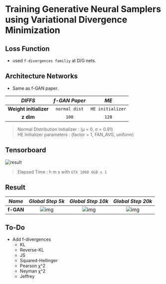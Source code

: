 # Training Generative Neural Samplers using Variational Divergence Minimization

## Loss Function

* used ``f-divergences familiy`` at D/G nets.

## Architecture Networks

* Same as f-GAN paper.

*DIFFS* | *f-GAN Paper* | *ME*  |
 :---:  |     :---:      | :---: |
 **Weight initializer** | ``normal dist`` | ``HE initializer`` |
 **z dim** | ``100`` | ``128`` |
 
> Normal Distribution Initializer : (µ = 0, σ = 0.91) <br/>
> HE Initializer parameters       : (factor = 1, FAN_AVG, uniform)

## Tensorboard

![result](./fgan_tb.png)

> Elapsed Time : h m s with ``GTX 1060 6GB x 1``

## Result

*Name* | *Global Step 5k* | *Global Step 10k* | *Global Step 20k*
:---: | :---: | :---: | :---:
**f-GAN**      | ![img](./gen_img/train_8000.png) | ![img](./gen_img/train_16000.png) | ![img](./gen_img/train_32000.png)

## To-Do
* Add f-divergences
  * KL
  * Reverse-KL
  * JS
  * Squared-Hellinger
  * Pearson χ^2
  * Neyman χ^2
  * Jeffrey